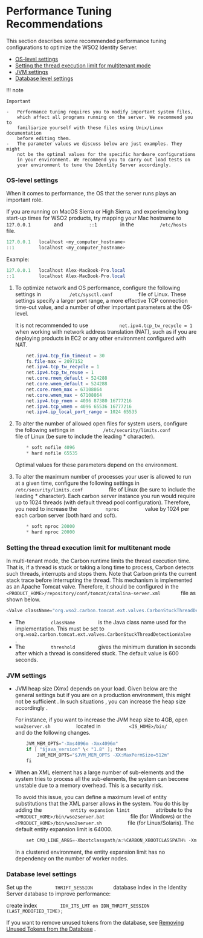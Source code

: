 # Performance Tuning Recommendations

This section describes some recommended performance tuning
configurations to optimize the WSO2 Identity Server.

-   [OS-level
    settings](#PerformanceTuningRecommendations-OS-levelsettings)
-   [Setting the thread execution limit for multitenant
    mode](#PerformanceTuningRecommendations-Settingthethreadexecutionlimitformultitenantmode)
-   [JVM settings](#PerformanceTuningRecommendations-JVMsettings)
-   [Database level
    settings](#PerformanceTuningRecommendations-Databaselevelsettings)

!!! note
    
    Important
    
    -   Performance tuning requires you to modify important system files,
        which affect all programs running on the server. We recommend you to
        familiarize yourself with these files using Unix/Linux documentation
        before editing them.
    -   The parameter values we discuss below are just examples. They might
        not be the optimal values for the specific hardware configurations
        in your environment. We recommend you to carry out load tests on
        your environment to tune the Identity Server accordingly.
    

### OS-level settings

When it comes to performance, the OS that the server runs plays an
important role.

If you are running on MacOS Sierra or High Sierra, and experiencing long
start-up times for WSO2 products, try mapping your Mac hostname to
`          127.0.0.1         ` and `          ::1         ` in the
`          /etc/hosts         ` file.

``` java
127.0.0.1   localhost <my_computer_hostname>
::1         localhost <my_computer_hostname>
```

Example:

``` java
127.0.0.1   localhost Alex-MacBook-Pro.local
::1         localhost Alex-MacBook-Pro.local
```

1.  To optimize network and OS performance, configure the following
    settings in `           /etc/sysctl.conf          ` file of Linux.
    These settings specify a larger port range, a more effective TCP
    connection time-out value, and a number of other important
    parameters at the OS-level.

    It is not recommended to use
    `            net.ipv4.tcp_tw_recycle = 1           ` when working
    with network address translation (NAT), such as if you are deploying
    products in EC2 or any other environment configured with NAT.

    ``` java
        net.ipv4.tcp_fin_timeout = 30
        fs.file-max = 2097152
        net.ipv4.tcp_tw_recycle = 1
        net.ipv4.tcp_tw_reuse = 1
        net.core.rmem_default = 524288
        net.core.wmem_default = 524288
        net.core.rmem_max = 67108864
        net.core.wmem_max = 67108864
        net.ipv4.tcp_rmem = 4096 87380 16777216
        net.ipv4.tcp_wmem = 4096 65536 16777216
        net.ipv4.ip_local_port_range = 1024 65535      
    ```

2.  To alter the number of allowed open files for system users,
    configure the following settings in
    `           /etc/security/limits.conf          ` file of Linux (be
    sure to include the leading \* character).

    ``` java
        * soft nofile 4096
        * hard nofile 65535
    ```

    Optimal values for these parameters depend on the environment.

3.  To alter the maximum number of processes your user is allowed to run
    at a given time, configure the following settings in
    `           /etc/security/limits.conf          ` file of Linux (be
    sure to include the leading \* character). Each carbon server
    instance you run would require up to 1024 threads (with default
    thread pool configuration). Therefore, you need to increase the
    `           nproc          ` value by 1024 per each carbon server
    (both hard and soft).

    ``` java
        * soft nproc 20000
        * hard nproc 20000
    ```

### Setting the thread execution limit for multitenant mode

In multi-tenant mode, the Carbon runtime limits the thread execution
time. That is, if a thread is stuck or taking a long time to process,
Carbon detects such threads, interrupts and stops them. Note that Carbon
prints the current stack trace before interrupting the thread. This
mechanism is implemented as an Apache Tomcat valve. Therefore, it should
be configured in the
`         <PRODUCT_HOME>/repository/conf/tomcat/catalina-server.xml        `
file as shown below.

``` java
<Valve className="org.wso2.carbon.tomcat.ext.valves.CarbonStuckThreadDetectionValve" threshold="600"/>
```

-   The `          className         ` is the Java class name used for
    the implementation. This must be set to
    `          org.wso2.carbon.tomcat.ext.valves.CarbonStuckThreadDetectionValve         `
    .
-   The `          threshold         ` gives the minimum duration in
    seconds after which a thread is considered stuck. The default value
    is 600 seconds.

### JVM settings

-   JVM heap size (Xmx) depends on your load. Given below are the
    general settings but if you are on a production environment, this
    might not be sufficient . In such situations , you can increase the
    heap size accordingly .

    For instance, if you want to increase the JVM heap size to 4GB, open
    `           wso2server.sh          ` located in
    `           <IS_HOME>/bin/          ` and do the following changes.

    ``` java
        JVM_MEM_OPTS="-Xms4096m -Xmx4096m"
        if [ "$java_version" \< "1.8" ]; then
            JVM_MEM_OPTS="$JVM_MEM_OPTS -XX:MaxPermSize=512m"
        fi
    ```

-   When an XML element has a large number of sub-elements and the
    system tries to process all the sub-elements, the system can become
    unstable due to a memory overhead. This is a security risk.  
      
    To avoid this issue, you can define a maximum level of entity
    substitutions that the XML parser allows in the system. You do this
    by adding the `           entity expansion limit          `
    attribute to the
    `           <PRODUCT_HOME>/bin/wso2server.bat          ` file (for
    Windows) or the
    `           <PRODUCT_HOME>/bin/wso2server.sh          ` file (for
    Linux/Solaris). The default entity expansion limit is 64000.

    ``` java
        set CMD_LINE_ARGS=-Xbootclasspath/a:%CARBON_XBOOTCLASSPATH% -Xms256m -Xmx1024m -XX:MaxPermSize=256m -XX:+HeapDumpOnOutOfMemoryError -XX:HeapDumpPath="%CARBON_HOME%\repository\logs\heap-dump.hprof"  -Dcom.sun.management.jmxremote -classpath %CARBON_CLASSPATH% %JAVA_OPTS% 
    ```

    In a clustered environment, the entity expansion limit has no
    dependency on the number of worker nodes.

### Database level settings

Set up the `         THRIFT_SESSION        ` database index in the
Identity Server database to improve performance:

create index
`         IDX_ITS_LMT on IDN_THRIFT_SESSION (LAST_MODIFIED_TIME);        `

If you want to remove unused tokens from the database, see [Removing
Unused Tokens from the
Database](_Removing_Unused_Tokens_from_the_Database_) .
